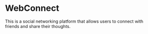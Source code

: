 # WebConnect
This is a social networking platform that allows users to connect with friends and share their thoughts.
